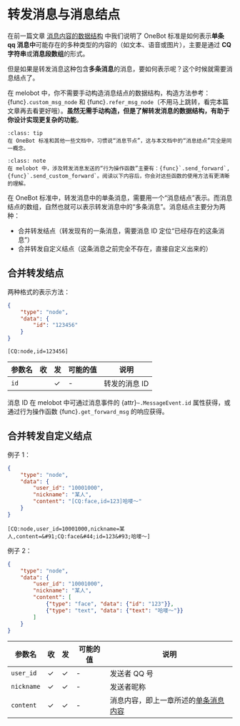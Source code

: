 # 转发消息与消息结点

在前一篇文章 [消息内容的数据结构](./msg) 中我们说明了 OneBot 标准是如何表示**单条 qq 消息中**可能存在的多种类型的内容的（如文本、语音或图片），主要是通过 **CQ 字符串**或**消息段数组**的形式。

但是如果是转发消息这种包含**多条消息**的消息，要如何表示呢？这个时候就需要消息结点了。

在 melobot 中，你不需要手动构造消息结点的数据结构，构造方法参考：{func}`.custom_msg_node` 和 {func}`.refer_msg_node`（不用马上跳转，看完本篇文章再去看更好哦）。**虽然无需手动构造，但是了解转发消息的数据结构，有助于你设计实现更复杂的功能**。


```{admonition} 提示
:class: tip
在 OneBot 标准和其他一些文档中，习惯说“消息节点”，这与本文档中的“消息结点”完全是同一概念。
```

```{admonition} 相关知识
:class: note
在 melobot 中，涉及转发消息发送的“行为操作函数”主要有：{func}`.send_forward`, {func}`.send_custom_forward`。阅读以下内容后，你会对这些函数的使用方法有更清晰的理解。
```

在 OneBot 标准中，转发消息中的单条消息，需要用一个“消息结点”表示。而消息结点的数组，自然也就可以表示转发消息中的“多条消息”。消息结点主要分为两种：

- 合并转发结点（转发现有的一条消息，需要消息 ID 定位“已经存在的这条消息”）
- 合并转发自定义结点（这条消息之前完全不存在，直接自定义出来的）

## 合并转发结点

两种格式的表示方法：

```json
{
    "type": "node",
    "data": {
        "id": "123456"
    }
}
```

```
[CQ:node,id=123456]
```

| 参数名 | 收 | 发 | 可能的值 | 说明 |
| --- | --- | --- | --- | --- |
| `id` |  | ✓ | - | 转发的消息 ID |

消息 ID 在 melobot 中可通过消息事件的 {attr}`~.MessageEvent.id` 属性获得，或通过行为操作函数 {func}`.get_forward_msg` 的响应获得。

## 合并转发自定义结点

例子 1：

```json
{
    "type": "node",
    "data": {
        "user_id": "10001000",
        "nickname": "某人",
        "content": "[CQ:face,id=123]哈喽～"
    }
}
```

```
[CQ:node,user_id=10001000,nickname=某人,content=&#91;CQ:face&#44;id=123&#93;哈喽～]
```

例子 2：

```json
{
    "type": "node",
    "data": {
        "user_id": "10001000",
        "nickname": "某人",
        "content": [
            {"type": "face", "data": {"id": "123"}},
            {"type": "text", "data": {"text": "哈喽～"}}
        ]
    }
}
```

| 参数名 | 收 | 发 | 可能的值 | 说明 |
| --- | --- | --- | --- | --- |
| `user_id` | ✓ | ✓ | - | 发送者 QQ 号 |
| `nickname` | ✓ | ✓ | - | 发送者昵称 |
| `content` | ✓ | ✓ | - | 消息内容，即上一章所述的[单条消息内容](./msg) |
